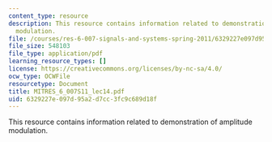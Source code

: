 ```yaml
---
content_type: resource
description: This resource contains information related to demonstration of amplitude
  modulation.
file: /courses/res-6-007-signals-and-systems-spring-2011/6329227e097d95a2d7cc3fc9c689d18f_MITRES_6_007S11_lec14.pdf
file_size: 548103
file_type: application/pdf
learning_resource_types: []
license: https://creativecommons.org/licenses/by-nc-sa/4.0/
ocw_type: OCWFile
resourcetype: Document
title: MITRES_6_007S11_lec14.pdf
uid: 6329227e-097d-95a2-d7cc-3fc9c689d18f
---
```

This resource contains information related to demonstration of amplitude modulation.